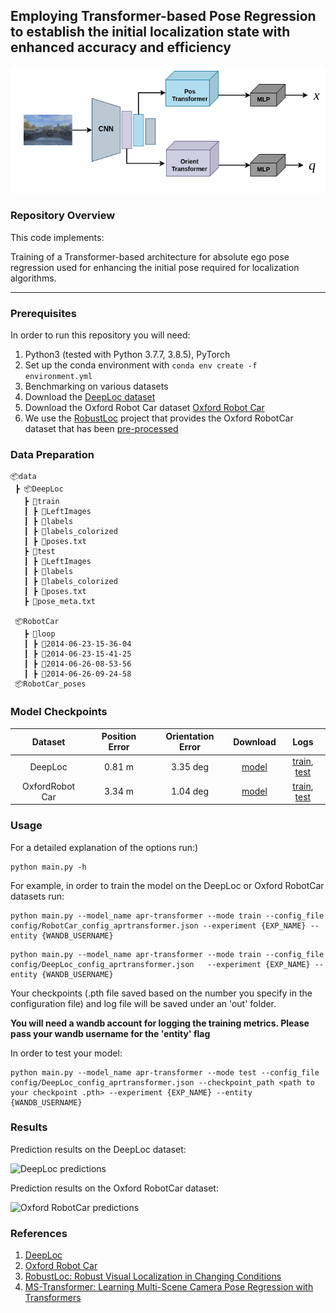 ## Employing Transformer-based Pose Regression to establish the initial localization state with enhanced accuracy and efficiency

![Model architecture](assets/apr-tranformer.drawio.png)


### Repository Overview 

This code implements:

Training of a Transformer-based architecture for absolute ego pose regression used for enhancing the initial pose required for localization algorithms. 

---

### Prerequisites

In order to run this repository you will need:

1. Python3 (tested with Python 3.7.7, 3.8.5), PyTorch
2. Set up the conda environment with ```conda env create -f environment.yml```
3. Benchmarking on various datasets
3. Download the [DeepLoc dataset](http://deeploc.cs.uni-freiburg.de/)
4. Download the Oxford Robot Car dataset [Oxford Robot Car](https://robotcar-dataset.robots.ox.ac.uk/) 
5. We use the [RobustLoc](https://github.com/sijieaaa/RobustLoc) project that provides the Oxford RobotCar dataset that has been [pre-processed](https://github.com/sijieaaa/RobustLoc) 

### Data Preparation
 ```
📦data
  ┣ 📦DeepLoc
    ┣ 📂train
    ┃ ┣ 📂LeftImages
    ┃ ┣ 📂labels
    ┃ ┣ 📂labels_colorized
    ┃ ┣ 📜poses.txt
    ┣ 📂test
    ┃ ┣ 📂LeftImages
    ┃ ┣ 📂labels
    ┃ ┣ 📂labels_colorized
    ┃ ┣ 📜poses.txt
    ┣ 📜pose_meta.txt
  
  📦RobotCar
    ┣ 📂loop
    ┃ ┣ 📂2014-06-23-15-36-04
    ┃ ┣ 📂2014-06-23-15-41-25
    ┃ ┣ 📂2014-06-26-08-53-56
    ┃ ┣ 📂2014-06-26-09-24-58
  📦RobotCar_poses
 ```

### Model Checkpoints 

| Dataset        | Position Error | Orientation Error          | Download  | Logs |  
| :-------------: |:-------------:| :-----:| :-----:| :-----:|
| DeepLoc     |0.81 m  |3.35 deg  | [model](https://tubcloud.tu-berlin.de/s/7JnSqyiY4YQzmkf)| [train](https://tubcloud.tu-berlin.de/s/Ldq4doj4aGwZ5qT), [test](https://tubcloud.tu-berlin.de/s/yMHHjsc2eXmZQEo)
| OxfordRobot Car |3.34 m  |1.04 deg | [model](https://tubcloud.tu-berlin.de/s/FnZmCNmnxpbzFj7)| [train](https://tubcloud.tu-berlin.de/s/xdrTQsTxYSbY72F), [test](https://tubcloud.tu-berlin.de/s/QQKonGJ5PYkDbo2)

### Usage

  For a detailed explanation of the options run:)
  ```
  python main.py -h
  ```
  For example, in order to train the model on the DeepLoc or Oxford RobotCar datasets  run: 
  ```
python main.py --model_name apr-transformer --mode train --config_file config/RobotCar_config_aprtransformer.json --experiment {EXP_NAME} --entity {WANDB_USERNAME}
  ```

  ```
python main.py --model_name apr-transformer --mode train --config_file config/DeepLoc_config_aprtransformer.json   --experiment {EXP_NAME} --entity {WANDB_USERNAME}
  ```  
  Your checkpoints (.pth file saved based on the number you specify in the configuration file) and log file
  will be saved under an 'out' folder.

  **You will need a wandb account for logging the training metrics. Please pass your wandb username for the 'entity' flag**
  
  
  In order to test your model:
  ```
  python main.py --model_name apr-transformer --mode test --config_file config/DeepLoc_config_aprtransformer.json --checkpoint_path <path to your checkpoint .pth> --experiment {EXP_NAME} --entity {WANDB_USERNAME}
  ```

  
  
### Results

Prediction results on the DeepLoc dataset:

  ![DeepLoc predictions](assets/deeploc_animation.gif)

Prediction results on the Oxford RobotCar dataset:

  ![Oxford RobotCar predictions](assets/robotcar_results_5x.gif)

### References

1. [DeepLoc](http://deeploc.cs.uni-freiburg.de/)
2. [Oxford Robot Car](https://robotcar-dataset.robots.ox.ac.uk/)
3. [RobustLoc: Robust Visual Localization in Changing Conditions](https://github.com/sijieaaa/RobustLoc)
4. [MS-Transformer: Learning Multi-Scene Camera Pose Regression with Transformers](https://github.com/yolish/multi-scene-pose-transformer)
